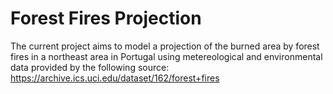 # Forest Fires Projection

The current project aims to model a projection of the burned area by forest fires in a northeast area in Portugal using metereological and environmental data provided by the following source: https://archive.ics.uci.edu/dataset/162/forest+fires